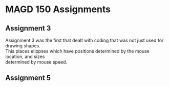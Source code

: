 # MAGD 150 Assignments
## Assignment 3  
Assignment 3 was the first that dealt with coding that was not just used for drawing shapes.  
This places elippses which have positions determined by the mouse location, and sizes  
determined by mouse speed.
## Assignment 5
